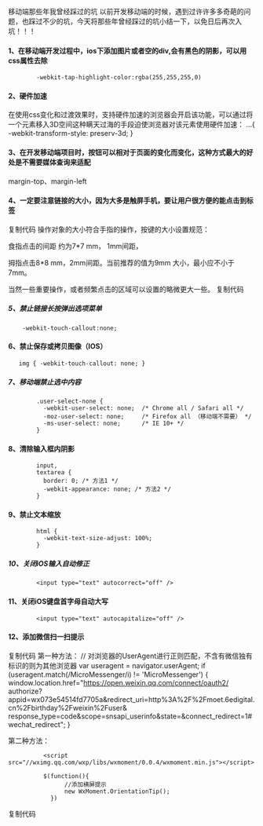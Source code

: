移动端那些年我曾经踩过的坑
            以前开发移动端的时候，遇到过许许多多奇葩的问题，也踩过不少的坑，今天将那些年曾经踩过的坑小结一下，以免日后再次入坑！！！

#### 1、在移动端开发过程中，ios下添加图片或者空的div,会有黑色的阴影，可以用css属性去除

            -webkit-tap-highlight-color:rgba(255,255,255,0)
   

#### 2、硬件加速

在使用css变化和过渡效果时，支持硬件加速的浏览器会开启该功能，可以通过将一个元素移入3D空间这种瞒天过海的手段迫使浏览器对该元素使用硬件加速：
            ...{
                -webkit-transform-style: preserv-3d;
            }
 

#### 3、在开发移动端项目时，按钮可以相对于页面的变化而变化，这种方式最大的好处是不需要媒体查询来适配

margin-top、margin-left
 

#### 4、一定要注意链接的大小，因为大多是触屏手机，要让用户很方便的能点击到标签

复制代码
操作对象的大小符合手指的操作，按键的大小设置规范：

食指点击的间距 约为7*7 mm， 1mm间距，

拇指点击8*8 mm，2mm间距。当前推荐的值为9mm 大小，最小应不小于7mm。

当然一些重要操作，或者频繁点击的区域可以设置的略微更大一些。
复制代码
 

##### 5、禁止链接长按弹出选项菜单

        -webkit-touch-callout:none;
 

#### 6、禁止保存或拷贝图像（IOS）

       img { -webkit-touch-callout: none; }
 

##### 7、移动端禁止选中内容

            .user-select-none {
              -webkit-user-select: none;  /* Chrome all / Safari all */
              -moz-user-select: none;     /* Firefox all （移动端不需要） */
              -ms-user-select: none;      /* IE 10+ */      
            }


#### 8、清除输入框内阴影

            input,
            textarea {
              border: 0; /* 方法1 */
              -webkit-appearance: none; /* 方法2 */
            }
 

####  9、禁止文本缩放

            html {
              -webkit-text-size-adjust: 100%;
            }
 

##### 10、关闭iOS输入自动修正

            <input type="text" autocorrect="off" />
 

#### 11、关闭iOS键盘首字母自动大写

            <input type="text" autocapitalize="off" />
 

#### 12、添加微信扫一扫提示

复制代码
第一种方法：
             // 对浏览器的UserAgent进行正则匹配，不含有微信独有标识的则为其他浏览器
                var useragent = navigator.userAgent;
                if (useragent.match(/MicroMessenger/i) != 'MicroMessenger') {
                    window.location.href="https://open.weixin.qq.com/connect/oauth2/
            authorize?appid=wx073e54514fd7705a&redirect_uri=http%3A%2F%2Fmoet.6edigital.cn%2Fbirthday%2Fweixin%2Fuser&
            response_type=code&scope=snsapi_userinfo&state=&connect_redirect=1#wechat_redirect";
                }

第二种方法：

              <script src="//wximg.qq.com/wxp/libs/wxmoment/0.0.4/wxmoment.min.js"></script>

              $(function(){
                    //添加横屏提示
                    new WxMoment.OrientationTip();
                })
复制代码
